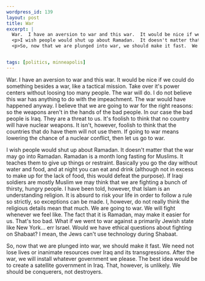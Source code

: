 ```yaml
--- 
wordpress_id: 139
layout: post
title: War
excerpt: |
  War.  I have an aversion to war and this war.  It would be nice if we could do something besides a war, like a tactical mission.  Take over it's power centers without loosing too many people.  The war will do.  I do not believe this war has anything to do with the impeachment.  The war would have happened anyway.  I believe that we are going to war for the right reasons: so the weapons aren't in the hands of the bad people.  In our case the bad people is Iraq.  They are a threat to us.  It's foolish to think that no country will have nuclear weapons.  It isn't, however, foolish to think that the countries that do have them will not use them.  If going to war means lowering the chance of a nuclear conflict, then let us go to war.
  <p>I wish people would shut up about Ramadan.  It doesn't matter that the war may go into Ramadan.  Ramadan is a month long fasting for Muslims.  It teaches them to give up things or restraint.  Basically you go the day without water and food, and at night you can eat and drink (although not in excess to make up for the lack of food, this would defeat the purpose).  If Iraqi soldiers are mostly Muslim we may think that we are fighting a bunch of thirsty, hungry people.  I have been told, however, that Islam is an understanding religion.  It is absurd to risk your life in order to follow a rule so strictly, so exceptions can be made.  I, however, do not really think the religious details mean that much.  We are going to war.  We will fight whenever we feel like.  The fact that it is Ramadan, may make it easier for us.   That's too bad.  What if we went to war against a primarily Jewish state like New York... err Israel.  Would we have ethical questions about fighting on Shabaat?  I mean, the Jews can't use technology during Shabaat.
  <p>So, now that we are plunged into war, we should make it fast.  We need not lose lives or inanimate resources over Iraq and its transgressions.  After the war, we will install whatever government we please.  The best idea would be to create a satellite government in Iraq.  That, however, is unlikely.  We should be conquerers, not destroyers.


tags: [politics, minneapolis]
---
```


War.  I have an aversion to war and this war.  It would be nice if we could do something besides a war, like a tactical mission.  Take over it's power centers without loosing too many people.  The war will do.  I do not believe this war has anything to do with the impeachment.  The war would have happened anyway.  I believe that we are going to war for the right reasons: so the weapons aren't in the hands of the bad people.  In our case the bad people is Iraq.  They are a threat to us.  It's foolish to think that no country will have nuclear weapons.  It isn't, however, foolish to think that the countries that do have them will not use them.  If going to war means lowering the chance of a nuclear conflict, then let us go to war.
<p>I wish people would shut up about Ramadan.  It doesn't matter that the war may go into Ramadan.  Ramadan is a month long fasting for Muslims.  It teaches them to give up things or restraint.  Basically you go the day without water and food, and at night you can eat and drink (although not in excess to make up for the lack of food, this would defeat the purpose).  If Iraqi soldiers are mostly Muslim we may think that we are fighting a bunch of thirsty, hungry people.  I have been told, however, that Islam is an understanding religion.  It is absurd to risk your life in order to follow a rule so strictly, so exceptions can be made.  I, however, do not really think the religious details mean that much.  We are going to war.  We will fight whenever we feel like.  The fact that it is Ramadan, may make it easier for us.   That's too bad.  What if we went to war against a primarily Jewish state like New York... err Israel.  Would we have ethical questions about fighting on Shabaat?  I mean, the Jews can't use technology during Shabaat.
<p>So, now that we are plunged into war, we should make it fast.  We need not lose lives or inanimate resources over Iraq and its transgressions.  After the war, we will install whatever government we please.  The best idea would be to create a satellite government in Iraq.  That, however, is unlikely.  We should be conquerers, not destroyers.
